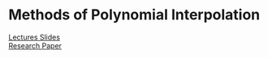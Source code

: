 # Methods of Polynomial Interpolation

<a href="https://docs.google.com/presentation/d/1nMvy8LeGkQvsV1LS7l9K2BODCOgVcedaLDubTAND4dE/edit?usp=sharing">Lectures Slides</a>
<br>
<a href="https://github.com/nps6-uwf/MethodsOfPolynomialInterpolation/blob/main/Paper/Methods%20of%20Polynomial%20Interpolation.pdf">Research Paper</a>
